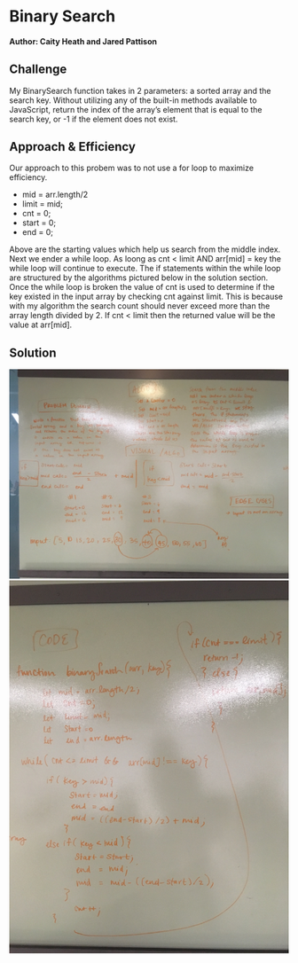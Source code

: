 # Binary Search
#### Author: Caity Heath and Jared Pattison

## Challenge
My BinarySearch function takes in 2 parameters: a sorted array and the search key. Without utilizing any of the built-in methods available to JavaScript, return the index of the array’s element that is equal to the search key, or -1 if the element does not exist.

## Approach & Efficiency
Our approach to this probem was to not use a for loop to maximize efficiency. 
* mid = arr.length/2
* limit = mid;
* cnt = 0;
* start = 0; 
* end = 0;

Above are the starting values which help us search from the middle index. Next we ender a while loop. As loong as cnt < limit AND arr[mid] = key the while loop will continue to execute. The if statements within the while loop are structured by the algorithms pictured below in the solution section. Once the while loop is broken the value of cnt is used to determine if the key existed in the input array by checking cnt against limit. This is because with my algorithm the search count should never exceed more than the array length divided by 2. If cnt < limit then the returned value will be the value at arr[mid]. 

## Solution
![](./assets/IMG_3106.JPG)
![](./assets/IMG_3107.JPG)
